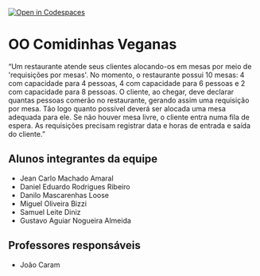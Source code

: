 [![Open in Codespaces](https://classroom.github.com/assets/launch-codespace-7f7980b617ed060a017424585567c406b6ee15c891e84e1186181d67ecf80aa0.svg)](https://classroom.github.com/open-in-codespaces?assignment_repo_id=14314822)
# OO Comidinhas Veganas
“Um restaurante atende seus clientes alocando-os em mesas por meio de 'requisições por mesas'. No momento, o 
restaurante possui 10 mesas: 4 com capacidade para 4 pessoas, 4 com capacidade para 6 pessoas e 2 com capacidade para 
8 pessoas. O cliente, ao chegar, deve declarar quantas pessoas comerão no restaurante, gerando assim uma requisição por 
mesa. Tão logo quanto possível deverá ser alocada uma mesa adequada para ele. Se não houver mesa livre, o cliente entra 
numa fila de espera. As requisições precisam registrar data e horas de entrada e saída do cliente.”

## Alunos integrantes da equipe

* Jean Carlo Machado Amaral
* Daniel Eduardo Rodrigues Ribeiro
* Danilo Mascarenhas Loose
* Miguel Oliveira Bizzi
* Samuel Leite Diniz
* Gustavo Aguiar Nogueira Almeida

## Professores responsáveis

* João Caram
